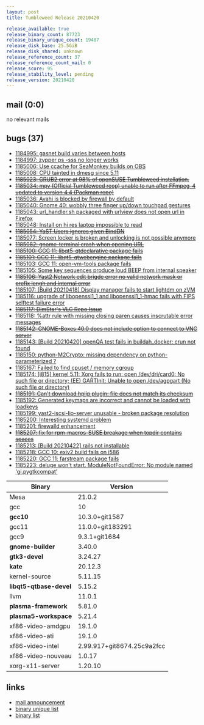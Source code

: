 ```yaml
---
layout: post
title: Tumbleweed Release 20210420

release_available: true
release_binary_count: 87723
release_binary_unique_count: 19487
release_disk_base: 25.5GiB
release_disk_shared: unknown
release_reference_count: 37
release_reference_count_mail: 0
release_score: 95
release_stability_level: pending
release_version: 20210420
---
```


## mail (0:0)

no relevant mails

## bugs (37)

<!--more-->

- [1184995: gasnet build varies between hosts](https://bugzilla.opensuse.org/show_bug.cgi?id=1184995)
- [1184997: zypper ps -sss no longer works](https://bugzilla.opensuse.org/show_bug.cgi?id=1184997)
- [1185006: Use ccache for SeaMonkey builds on OBS](https://bugzilla.opensuse.org/show_bug.cgi?id=1185006)
- [1185008: CPU tainted in dmesg since 5.11](https://bugzilla.opensuse.org/show_bug.cgi?id=1185008)
- ~~[1185023: GRUB2 error at 98% of openSUSE Tumbleweed installation.](https://bugzilla.opensuse.org/show_bug.cgi?id=1185023)~~
- ~~[1185034: mpv (Official Tumbleweed reop) unable to run after FFmpeg-4 updated to version 4.4 (Packman repo)](https://bugzilla.opensuse.org/show_bug.cgi?id=1185034)~~
- [1185036: Avahi is blocked by firewall by default](https://bugzilla.opensuse.org/show_bug.cgi?id=1185036)
- [1185040: Gnome 40: wobbly three finger up/down touchpad gestures](https://bugzilla.opensuse.org/show_bug.cgi?id=1185040)
- [1185043: url_handler.sh packaged with urlview does not open url in Firefox](https://bugzilla.opensuse.org/show_bug.cgi?id=1185043)
- [1185048: Install on hi res laptop impossible to read](https://bugzilla.opensuse.org/show_bug.cgi?id=1185048)
- ~~[1185054: YaST Users ignores given BindDN](https://bugzilla.opensuse.org/show_bug.cgi?id=1185054)~~
- [1185077: Screen locker is broken and unlocking is not possible anymore](https://bugzilla.opensuse.org/show_bug.cgi?id=1185077)
- ~~[1185082: gnome-terminal crash when opening URL](https://bugzilla.opensuse.org/show_bug.cgi?id=1185082)~~
- ~~[1185100: GCC 11: libqt5-qtdeclarative package fails](https://bugzilla.opensuse.org/show_bug.cgi?id=1185100)~~
- ~~[1185101: GCC 11: libqt5-qtwebengine package fails](https://bugzilla.opensuse.org/show_bug.cgi?id=1185101)~~
- [1185103: GCC 11: open-vm-tools package fails](https://bugzilla.opensuse.org/show_bug.cgi?id=1185103)
- [1185105: Some key sequences produce loud BEEP from internal speaker](https://bugzilla.opensuse.org/show_bug.cgi?id=1185105)
- ~~[1185106: Yast2 Network edit brigde error no valid network mask or prefix lengh and internal error](https://bugzilla.opensuse.org/show_bug.cgi?id=1185106)~~
- [1185107: \[Build 20210418\] Display manager fails to start lightdm on zVM](https://bugzilla.opensuse.org/show_bug.cgi?id=1185107)
- [1185116: upgrade of libopenssl1_1 and libopenssl1_1-hmac fails with FIPS selftest failure error](https://bugzilla.opensuse.org/show_bug.cgi?id=1185116)
- ~~[1185117: DimStar's VLC Repo Issue](https://bugzilla.opensuse.org/show_bug.cgi?id=1185117)~~
- [1185118: %attr rule with missing closing paren causes inscrutable error messages](https://bugzilla.opensuse.org/show_bug.cgi?id=1185118)
- ~~[1185142: GNOME-Boxes 40.0 does not include option to connect to VNC server](https://bugzilla.opensuse.org/show_bug.cgi?id=1185142)~~
- [1185143: \[Build 20210420\] openQA test fails in buildah_docker: crun not found](https://bugzilla.opensuse.org/show_bug.cgi?id=1185143)
- [1185150: python-M2Crypto: missing dependency on python-parameterized ?](https://bugzilla.opensuse.org/show_bug.cgi?id=1185150)
- [1185167: Failed to find cpuset / memory cgroup](https://bugzilla.opensuse.org/show_bug.cgi?id=1185167)
- [1185174: \[i815\] kernel 5.11: Xorg fails to run: open /dev/dri/card0: No such file or directory; (EE) GARTInit: Unable to open /dev/agpgart (No such file or directory)](https://bugzilla.opensuse.org/show_bug.cgi?id=1185174)
- ~~[1185191: Can't download hplip plugin: file does not match its checksum](https://bugzilla.opensuse.org/show_bug.cgi?id=1185191)~~
- [1185192: Generated keymaps are incorrect and cannot be loaded with loadkeys](https://bugzilla.opensuse.org/show_bug.cgi?id=1185192)
- [1185199: yast2-iscsi-lio-server unusable - broken package resolution](https://bugzilla.opensuse.org/show_bug.cgi?id=1185199)
- [1185200: Interesting systemd problem](https://bugzilla.opensuse.org/show_bug.cgi?id=1185200)
- [1185201: firewalld enhancement](https://bugzilla.opensuse.org/show_bug.cgi?id=1185201)
- ~~[1185207: fix for rpm-macros-SUSE breakage when topdir contains spaces](https://bugzilla.opensuse.org/show_bug.cgi?id=1185207)~~
- [1185213: \[Build 20210422\] rails not installable](https://bugzilla.opensuse.org/show_bug.cgi?id=1185213)
- [1185218: GCC 10: exiv2 build fails on i586](https://bugzilla.opensuse.org/show_bug.cgi?id=1185218)
- [1185220: GCC 11: farstream package fails](https://bugzilla.opensuse.org/show_bug.cgi?id=1185220)
- [1185223: deluge won't start. ModuleNotFoundError: No module named 'gi.pygtkcompat'](https://bugzilla.opensuse.org/show_bug.cgi?id=1185223)

Binary | Version
--- | ---
Mesa | 21.0.2
gcc | 10
**gcc10** | 10.3.0+git1587
gcc11 | 11.0.0+git183291
gcc9 | 9.3.1+git1684
**gnome-builder** | 3.40.0
**gtk3-devel** | 3.24.27
**kate** | 20.12.3
kernel-source | 5.11.15
**libqt5-qtbase-devel** | 5.15.2
llvm | 11.0.1
**plasma-framework** | 5.81.0
**plasma5-workspace** | 5.21.4
xf86-video-amdgpu | 19.1.0
xf86-video-ati | 19.1.0
xf86-video-intel | 2.99.917+git8674.25c9a2fcc
xf86-video-nouveau | 1.0.17
xorg-x11-server | 1.20.10

## links

- [mail announcement](https://github.com/boombatower/tumbleweed-review/issues/10)
- [binary unique list](http://download.opensuse.org/history/20210420/rpm.unique.list)
- [binary list](http://download.opensuse.org/history/20210420/rpm.list)
